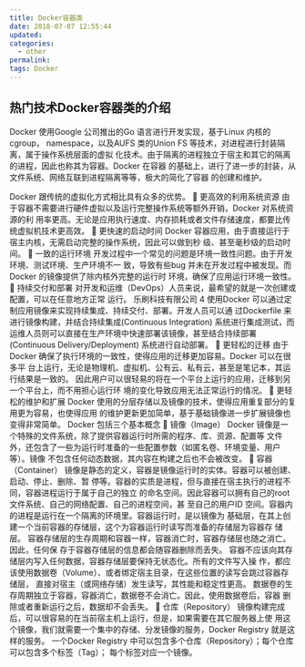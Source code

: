 ```yaml
---
title: Docker容器类
date: 2018-07-07 12:55:44
updated: 
categories: 
  - other
permalink:
tags: Docker
---
```


## 热门技术Docker容器类的介绍 ##
Docker 使用Google 公司推出的Go 语言进行开发实现，基于Linux 内核的cgroup，
namespace，以及AUFS 类的Union FS 等技术，对进程进行封装隔离，属于操作系统层面的虚拟
化技术。由于隔离的进程独立于宿主和其它的隔离的进程，因此也称其为容器。Docker 在容器
的基础上，进行了进一步的封装，从文件系统、网络互联到进程隔离等等，极大的简化了容器
的创建和维护。
<!-- more -->
Docker 跟传统的虚拟化方式相比具有众多的优势。
 更高效的利用系统资源
由于容器不需要进行硬件虚拟以及运行完整操作系统等额外开销，Docker 对系统资源的利
用率更高。无论是应用执行速度、内存损耗或者文件存储速度，都要比传统虚拟机技术更高效。
 更快速的启动时间
Docker 容器应用，由于直接运行于宿主内核，无需启动完整的操作系统，因此可以做到秒
级、甚至毫秒级的启动时间。
 一致的运行环境
开发过程中一个常见的问题是环境一致性问题。由于开发环境、测试环境、生产环境不一
致，导致有些bug 并未在开发过程中被发现。而Docker 的镜像提供了除内核外完整的运行时
环境，确保了应用运行环境一致性。
 持续交付和部署
对开发和运维（DevOps）人员来说，最希望的就是一次创建或配置，可以在任意地方正常
运行。
乐刷科技有限公司
4
使用Docker 可以通过定制应用镜像来实现持续集成、持续交付、部署。开发人员可以通
过Dockerfile 来进行镜像构建，并结合持续集成(Continuous Integration) 系统进行集成测试，而
运维人员则可以直接在生产环境中快速部署该镜像，甚至结合持续部署(Continuous
Delivery/Deployment) 系统进行自动部署。
 更轻松的迁移
由于Docker 确保了执行环境的一致性，使得应用的迁移更加容易。Docker 可以在很多平
台上运行，无论是物理机、虚拟机、公有云、私有云，甚至是笔记本，其运行结果是一致的。
因此用户可以很轻易的将在一个平台上运行的应用，迁移到另一个平台上，而不用担心运行环
境的变化导致应用无法正常运行的情况。
 更轻松的维护和扩展
Docker 使用的分层存储以及镜像的技术，使得应用重复部分的复用更为容易，也使得应用
的维护更新更加简单，基于基础镜像进一步扩展镜像也变得非常简单。
Docker 包括三个基本概念
 镜像（Image）
Docker 镜像是一个特殊的文件系统，除了提供容器运行时所需的程序、库、资源、配置等
文件外，还包含了一些为运行时准备的一些配置参数（如匿名卷、环境变量、用户等）。镜像
不包含任何动态数据，其内容在构建之后也不会被改变。
 容器（Container）
镜像是静态的定义，容器是镜像运行时的实体。容器可以被创建、启动、停止、删除、暂
停等。容器的实质是进程，但与直接在宿主执行的进程不同，容器进程运行于属于自己的独立
的命名空间。因此容器可以拥有自己的root 文件系统、自己的网络配置、自己的进程空间，甚
至自己的用户ID 空间。容器内的进程是运行在一个隔离的环境里。容器运行时，是以镜像为
基础层，在其上创建一个当前容器的存储层，这个为容器运行时读写而准备的存储层为容器存
储层。
容器存储层的生存周期和容器一样，容器消亡时，容器存储层也随之消亡。因此，任何保
存于容器存储层的信息都会随容器删除而丢失。
容器不应该向其存储层内写入任何数据，容器存储层要保持无状态化。所有的文件写入操
作，都应该使用数据卷（Volume）、或者绑定宿主目录，在这些位置的读写会跳过容器存储层，
直接对宿主（或网络存储）发生读写，其性能和稳定性更高。
数据卷的生存周期独立于容器，容器消亡，数据卷不会消亡。因此，使用数据卷后，容器
删除或者重新运行之后，数据却不会丢失。
 仓库（Repository）
镜像构建完成后，可以很容易的在当前宿主机上运行，但是，如果需要在其它服务器上使
用这个镜像，我们就需要一个集中的存储、分发镜像的服务，Docker Registry 就是这样的服务。
一个Docker Registry 中可以包含多个仓库（Repository）；每个仓库可以包含多个标签（Tag）；
每个标签对应一个镜像。